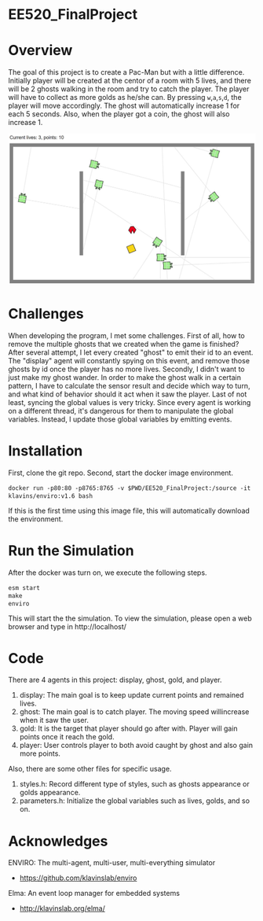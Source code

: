# EE520_FinalProject

# Overview
The goal of this project is to create a Pac-Man but with a little difference. Initially player will be created at the centor of a room with 5 lives, and there will be 2 ghosts walking in the room and try to catch the player. The player will have to collect as more golds as he/she can. By pressing `w`,`a`,`s`,`d`, the player will move accordingly. The ghost will automatically increase 1 for each 5 seconds. Also, when the player got a coin, the ghost will also increase 1.

![Screenshot](sample_run.jpg)

# Challenges
When developing the program, I met some challenges. First of all, how to remove the multiple ghosts that we created when the game is finished? After several attempt, I let every created "ghost" to emit their id to an event. The "display" agent will constantly spying on this event, and remove those ghosts by id once the player has no more lives. Secondly, I didn't want to just make my ghost wander. In order to make the ghost walk in a certain pattern, I have to calculate the sensor result and decide which way to turn, and what kind of behavior should it act when it saw the player. Last of not least, syncing the global values is very tricky. Since every agent is working on a different thread, it's dangerous for them to manipulate the global variables. Instead, I update those global variables by emitting events.

# Installation

First, clone the git repo.
Second, start the docker image environment.
```
docker run -p80:80 -p8765:8765 -v $PWD/EE520_FinalProject:/source -it klavins/enviro:v1.6 bash
```
If this is the first time using this image file, this will automatically download the environment.

# Run the Simulation
After the docker was turn on, we execute the following steps.
```
esm start
make
enviro
```
This will start the the simulation. To view the simulation, please open a web browser and type in http://localhost/

# Code
There are 4 agents in this project: display, ghost, gold, and player. 
1. display: The main goal is to keep update current points and remained lives. 
2. ghost: The main goal is to catch player. The moving speed willincrease when it saw the user. 
3. gold: It is the target that player should go after with. Player will gain points once it reach the gold.
4. player: User controls player to both avoid caught by ghost and also gain more points.

Also, there are some other files for specific usage.
1. styles.h: Record different type of styles, such as ghosts appearance or golds appearance.
2. parameters.h: Initialize the global variables such as lives, golds, and so on.

# Acknowledges
ENVIRO: The multi-agent, multi-user, multi-everything simulator
- https://github.com/klavinslab/enviro

Elma: An event loop manager for embedded systems 
- http://klavinslab.org/elma/